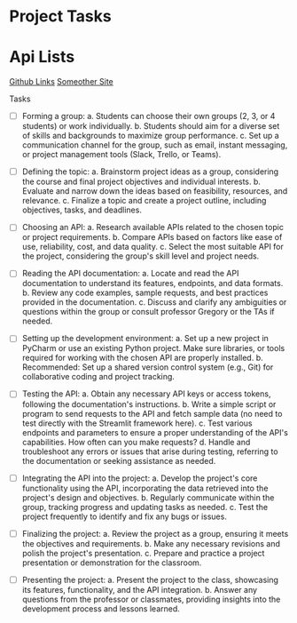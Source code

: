 # Project Tasks


# Api Lists
[Github Links](https://github.com/public-apis/public-apis)
[Someother Site](https://rapidapi.com/collection/list-of-free-apis)


Tasks
- [ ] Forming a group:
  a. Students can choose their own groups (2, 3, or 4 students) or work individually.
  b. Students should aim for a diverse set of skills and backgrounds to maximize group performance.
  c. Set up a communication channel for the group, such as email, instant messaging, or project management tools (Slack, Trello, or Teams).

- [ ] Defining the topic:
  a. Brainstorm project ideas as a group, considering the course and final project objectives and individual interests.
  b. Evaluate and narrow down the ideas based on feasibility, resources, and relevance.
  c. Finalize a topic and create a project outline, including objectives, tasks, and deadlines.

- [ ] Choosing an API:
  a. Research available APIs related to the chosen topic or project requirements.
  b. Compare APIs based on factors like ease of use, reliability, cost, and data quality.
  c. Select the most suitable API for the project, considering the group's skill level and project needs.

- [ ] Reading the API documentation:
  a. Locate and read the API documentation to understand its features, endpoints, and data formats.
  b. Review any code examples, sample requests, and best practices provided in the documentation.
  c. Discuss and clarify any ambiguities or questions within the group or consult professor Gregory or the TAs if needed.

- [ ] Setting up the development environment:
  a. Set up a new project in PyCharm or use an existing Python project. Make sure libraries, or tools required for working with the chosen API are properly installed.
  b. Recommended: Set up a shared version control system (e.g., Git) for collaborative coding and project tracking.

- [ ] Testing the API:
  a. Obtain any necessary API keys or access tokens, following the documentation's instructions.
  b. Write a simple script or program to send requests to the API and fetch sample data (no need to test directly with the Streamlit framework here).
  c. Test various endpoints and parameters to ensure a proper understanding of the API's capabilities. How often can you make requests?
  d. Handle and troubleshoot any errors or issues that arise during testing, referring to the documentation or seeking assistance as needed.

- [ ] Integrating the API into the project:
  a. Develop the project's core functionality using the API, incorporating the data retrieved into the project's design and objectives.
  b. Regularly communicate within the group, tracking progress and updating tasks as needed.
  c. Test the project frequently to identify and fix any bugs or issues.

- [ ] Finalizing the project:
  a. Review the project as a group, ensuring it meets the objectives and requirements.
  b. Make any necessary revisions and polish the project's presentation.
  c. Prepare and practice a project presentation or demonstration for the classroom.

- [ ] Presenting the project:
  a. Present the project to the class, showcasing its features, functionality, and the API integration.
  b. Answer any questions from the professor or classmates, providing insights into the development process and lessons learned.

